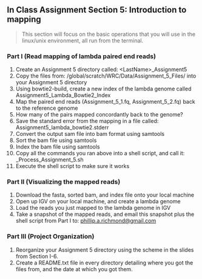 ## In Class Assignment Section 5: Introduction to mapping
>This section will focus on the basic operations that you will use in the linux/unix environment, all run from the terminal.

### Part I (Read mapping of lambda paired end reads)
1. Create an Assignment 5 directory called: \<LastName\>_Assignment5
2. Copy the files from:  /global/scratch/WRC/Data/Assignment_5_Files/ into your Assignment 5 directory
3. Using bowtie2-build, create a new index of the lambda genome called Assignment5_Lambda_Bowtie2_Index
4. Map the paired end reads (Assignment_5_1.fq, Assignment_5_2.fq) back to the reference genome
5. How many of the pairs mapped concordantly back to the genome?
6. Save the standard error from the mapping in a file called: Assignment5_lambda_bowtie2.stderr
7. Convert the output sam file into bam format using samtools
8. Sort the bam file using samtools
9. Index the bam file using samtools
10. Copy all the commands you ran above into a shell script, and call it: <LastName>_Process_Assignment_5.sh
11. Execute the shell script to make sure it works


### Part II (Visualizing the mapped reads)
1. Download the fasta, sorted bam, and index file onto your local machine
2. Open up IGV on your local machine, and create a lambda genome 
3. Load the reads you just mapped to the lambda genome in IGV
4. Take a snapshot of the mapped reads, and email this snapshot plus the shell script from Part I to: phillip.a.richmond@gmail.com

### Part III (Project Organization)
1. Reorganize your Assignment 5 directory using the scheme in the slides from Section I-6.
2. Create a README.txt file in every directory detailing where you got the files from, and the date at which you got them.

